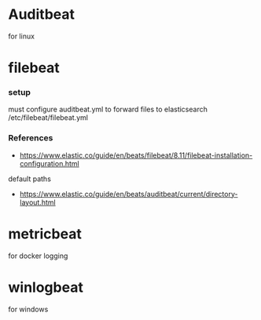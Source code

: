 # Auditbeat
for linux

# filebeat

### setup
must configure auditbeat.yml to forward files to elasticsearch
/etc/filebeat/filebeat.yml

### References
- https://www.elastic.co/guide/en/beats/filebeat/8.11/filebeat-installation-configuration.html

default paths

- https://www.elastic.co/guide/en/beats/auditbeat/current/directory-layout.html

# metricbeat
for docker logging

# winlogbeat
for windows

